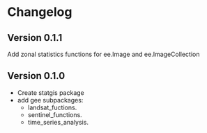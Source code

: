 # Changelog

## Version 0.1.1
Add zonal statistics functions for ee.Image and ee.ImageCollection

## Version 0.1.0

- Create statgis package
- add gee subpackages:
  - landsat_fuctions.
  - sentinel_functions.
  - time_series_analysis.